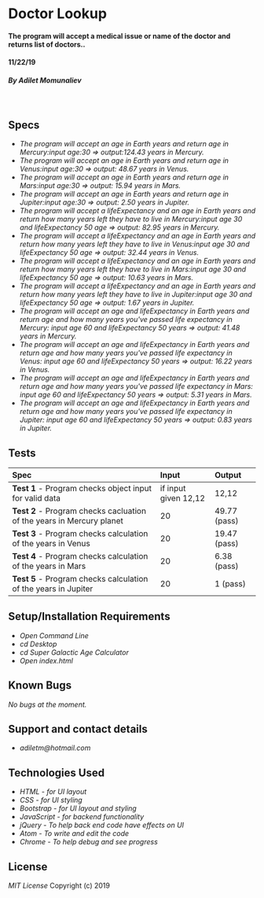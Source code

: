 # **Doctor Lookup**

#### The program will accept a medical issue or name of the doctor and returns list of doctors..
#### 11/22/19

##### By _**Adilet Momunaliev**_
&nbsp;
## **Specs**
* _The program will accept an age in Earth years and return age in Mercury:input age:30 => output:124.43 years in Mercury._
* _The program will accept an age in Earth years and return age in Venus:input age:30 => output: 48.67 years in Venus._
* _The program will accept an age in Earth years and return age in Mars:input age:30 => output: 15.94 years in Mars._
* _The program will accept an age in Earth years and return age in Jupiter:input age:30 => output: 2.50 years in Jupiter._
* _The program will accept a lifeExpectancy and an age in Earth years and return how many years left they have to live in Mercury:input age 30 and lifeExpectancy 50 age => output: 82.95 years in Mercury._
* _The program will accept a lifeExpectancy and an age in Earth years and return how many years left they have to live in Venus:input age 30 and lifeExpectancy 50 age => output: 32.44 years in Venus._
* _The program will accept a lifeExpectancy and an age in Earth years and return how many years left they have to live in Mars:input age 30 and lifeExpectancy 50 age => output: 10.63 years in Mars._
* _The program will accept a lifeExpectancy and an age in Earth years and return how many years left they have to live in Jupiter:input age 30 and lifeExpectancy 50 age => output: 1.67 years in Jupiter._
* _The program will accept an age and lifeExpectancy in Earth years and return age and how many years you've passed life expectancy in Mercury: input age 60 and lifeExpectancy 50 years => output: 41.48 years in Mercury._
* _The program will accept an age and lifeExpectancy in Earth years and return age and how many years you've passed life expectancy in Venus: input age 60 and lifeExpectancy 50 years => output: 16.22 years in Venus._
* _The program will accept an age and lifeExpectancy in Earth years and return age and how many years you've passed life expectancy in Mars: input age 60 and lifeExpectancy 50 years => output: 5.31  years in Mars._
* _The program will accept an age and lifeExpectancy in Earth years and return age and how many years you've passed life expectancy in Jupiter: input age 60 and lifeExpectancy 50 years => output: 0.83 years in Jupiter._

## **Tests**

| Spec | Input | Output |
| :----------- | :----------------------| :----------- |
| **Test 1** - Program checks object  input for valid data  | if input given 12,12 | 12,12 |
| **Test 2** - Program checks cacluation of the years in Mercury planet  | 20 | 49.77 (pass)|
| **Test 3** - Program checks calculation of the years in Venus  | 20 | 19.47 (pass)|
| **Test 4** - Program checks calculation of the years in Mars  | 20 | 6.38 (pass)|
| **Test 5** - Program checks calculation of the years in Jupiter  | 20 | 1 (pass)|



## **Setup/Installation Requirements**

* _Open Command Line_
* _cd Desktop_
* _cd Super Galactic Age Calculator_
* _Open index.html_

## **Known Bugs**

_No bugs at the moment._

## Support and contact details

* _adiletm@hotmail.com_

## **Technologies Used**

* _HTML - for UI layout_
* _CSS - for UI styling_
* _Bootstrap - for UI layout and styling_
* _JavaScript - for backend functionality_
* _jQuery - To help back end code have effects on UI_
* _Atom - To write and edit the code_
* _Chrome - To help debug and see progress_

## **License**

*MIT License*
Copyright (c) 2019
